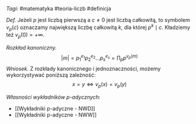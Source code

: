 _Tagi:_ #matematyka #teoria-liczb #definicja 

_Def._ Jeżeli $p$ jest liczbą pierwszą a $c\neq 0$ jest liczbą całkowitą, to symbolem $v_{p}(c)$ oznaczamy największą liczbę całkowitą $k$, dla której $p^k\mid c$. Kładziemy też $v_{p}(0)=+\infty$.

_Rozkład kanoniczny._ 
$$
|m|=p_{1}^{e_{1}}p_{2}^{e_{2}}\dots p_{s}^{e_{s}} = \prod_{p} p^{v_{p}(m)}
$$
_Wniosek._ Z rozkłady kanonicznego i jednoznaczności, możemy wykorzystywać poniższą zależność:
$$
x=y \iff v_{p}(x) = v_{p}(y)
$$

_Własności wykładników p-adycznych:_
- [[Wykładniki p-adyczne - NWD]]
- [[Wykładniki p-adyczne - NWW]]